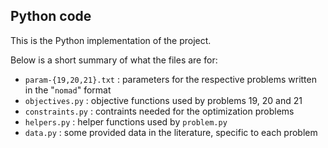 ## Python code

This is the Python implementation of the project.

Below is a short summary of what the files are for:

- `param-{19,20,21}.txt` : parameters for the respective problems written in the "`nomad`" format
- `objectives.py` : objective functions used by problems 19, 20 and 21
- `constraints.py` : contraints needed for the optimization problems
- `helpers.py` : helper functions used by `problem.py`
- `data.py` : some provided data in the literature, specific to each problem
